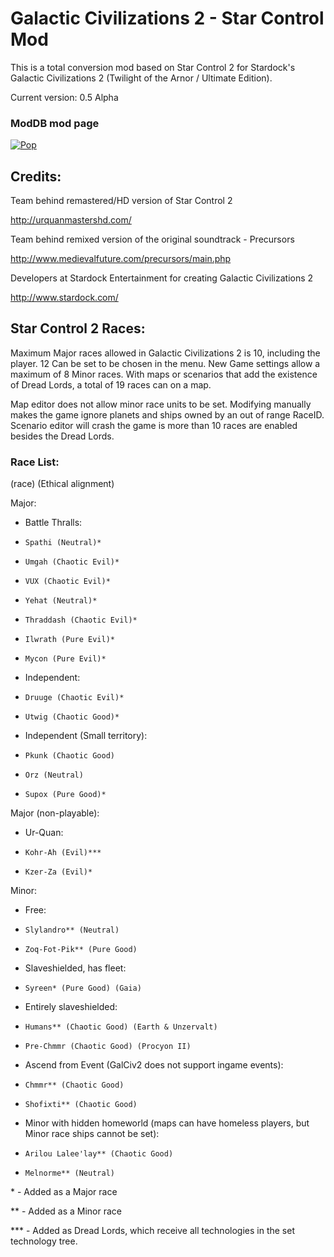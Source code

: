 Galactic Civilizations 2 - Star Control Mod
==================

This is a total conversion mod based on Star Control 2 for Stardock's Galactic Civilizations 2 (Twilight of the Arnor / Ultimate Edition).

Current version: 0.5 Alpha

### ModDB mod page
[![Pop](http://button.moddb.com/popularity/medium/mods/25352.png)](http://www.moddb.com/mods/ur-quan-doctrinal-conflict)

## Credits:

Team behind remastered/HD version of Star Control 2

http://urquanmastershd.com/


Team behind remixed version of the original soundtrack - Precursors

http://www.medievalfuture.com/precursors/main.php


Developers at Stardock Entertainment for creating Galactic Civilizations 2

http://www.stardock.com/


## Star Control 2 Races:

Maximum Major races allowed in Galactic Civilizations 2 is 10, including the player. 12 Can be set to be chosen in the menu. New Game settings allow a maximum of 8 Minor races. With maps or scenarios that add the existence of Dread Lords, a total of 19 races can on a map.

Map editor does not allow minor race units to be set. Modifying manually makes the game ignore planets and ships owned by an out of range RaceID.
Scenario editor will crash the game is more than 10 races are enabled besides the Dread Lords.

### Race List:


(race) (Ethical alignment)

Major:
*	Battle Thralls:
  *		Spathi (Neutral)*
  *		Umgah (Chaotic Evil)*
  *		VUX (Chaotic Evil)*
  *		Yehat (Neutral)*
  *		Thraddash (Chaotic Evil)*
  *		Ilwrath (Pure Evil)*
  *		Mycon (Pure Evil)*
*	Independent:
  *		Druuge (Chaotic Evil)*
  *		Utwig (Chaotic Good)*
*	Independent (Small territory):
  *		Pkunk (Chaotic Good)
  *		Orz (Neutral)
  *		Supox (Pure Good)*


Major (non-playable):
*	Ur-Quan:
  *		Kohr-Ah (Evil)***
  *		Kzer-Za (Evil)*


Minor:
*	Free:
  *		Slylandro** (Neutral)
  *		Zoq-Fot-Pik** (Pure Good)
*	Slaveshielded, has fleet:
  *		Syreen* (Pure Good) (Gaia)
*	Entirely slaveshielded:
  *		Humans** (Chaotic Good) (Earth & Unzervalt)
  *		Pre-Chmmr (Chaotic Good) (Procyon II)
*	Ascend from Event (GalCiv2 does not support ingame events):
  *		Chmmr** (Chaotic Good)
  *		Shofixti** (Chaotic Good)
*	Minor with hidden homeworld (maps can have homeless players, but Minor race ships cannot be set):
  *		Arilou Lalee'lay** (Chaotic Good)
  *		Melnorme** (Neutral)


\* - Added as a Major race

\** - Added as a Minor race

\*** - Added as Dread Lords, which receive all technologies in the set technology tree.
